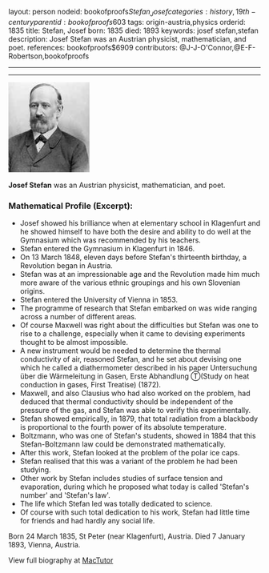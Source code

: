 layout: person
nodeid: bookofproofs$Stefan_Josef
categories: history,19th-century
parentid: bookofproofs$603
tags: origin-austria,physics
orderid: 1835
title: Stefan, Josef
born: 1835
died: 1893
keywords: josef stefan,stefan
description: Josef Stefan was an Austrian physicist, mathematician, and poet.
references: bookofproofs$6909
contributors: @J-J-O'Connor,@E-F-Robertson,bookofproofs

---



---

![Stefan_Josef.jpg](https://github.com/bookofproofs/bookofproofs.github.io/blob/main/_sources/_assets/images/portraits/Stefan_Josef.jpg?raw=true)

**Josef Stefan** was an Austrian physicist, mathematician, and poet.

### Mathematical Profile (Excerpt):
* Josef showed his brilliance when at elementary school in Klagenfurt and he showed himself to have both the desire and ability to do well at the Gymnasium which was recommended by his teachers.
* Stefan entered the Gymnasium in Klagenfurt in 1846.
* On 13 March 1848, eleven days before Stefan's thirteenth birthday, a Revolution began in Austria.
* Stefan was at an impressionable age and the Revolution made him much more aware of the various ethnic groupings and his own Slovenian origins.
* Stefan entered the University of Vienna in 1853.
* The programme of research that Stefan embarked on was wide ranging across a number of different areas.
* Of course Maxwell was right about the difficulties but Stefan was one to rise to a challenge, especially when it came to devising experiments thought to be almost impossible.
* A new instrument would be needed to determine the thermal conductivity of air, reasoned Stefan, and he set about devising one which he called a diathermometer described in his paper Untersuchung über die Wärmeleitung in Gasen, Erste Abhandlung Ⓣ(Study on heat conduction in gases, First Treatise) (1872).
* Maxwell, and also Clausius who had also worked on the problem, had deduced that thermal conductivity should be independent of the pressure of the gas, and Stefan was able to verify this experimentally.
* Stefan showed empirically, in 1879, that total radiation from a blackbody is proportional to the fourth power of its absolute temperature.
* Boltzmann, who was one of Stefan's students, showed in 1884 that this Stefan-Boltzmann law could be demonstrated mathematically.
* After this work, Stefan looked at the problem of the polar ice caps.
* Stefan realised that this was a variant of the problem he had been studying.
* Other work by Stefan includes studies of surface tension and evaporation, during which he proposed what today is called 'Stefan's number' and 'Stefan's law'.
* The life which Stefan led was totally dedicated to science.
* Of course with such total dedication to his work, Stefan had little time for friends and had hardly any social life.

Born 24 March 1835, St Peter (near Klagenfurt), Austria. Died 7 January 1893, Vienna, Austria.

View full biography at [MacTutor](https://mathshistory.st-andrews.ac.uk/Biographies/Stefan_Josef/)
